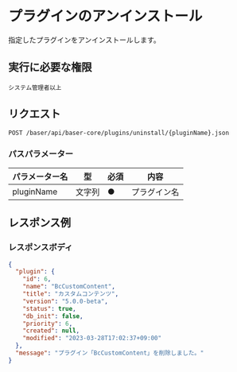 # プラグインのアンインストール

指定したプラグインをアンインストールします。

## 実行に必要な権限

```
システム管理者以上
```

## リクエスト
```
POST /baser/api/baser-core/plugins/uninstall/{pluginName}.json
```

### パスパラメーター

| パラメーター名 | 型     | 必須  | 内容     |
|---------|-------|-----|--------|
| pluginName　   | 文字列	 | ●   | プラグイン名 |

## レスポンス例

### レスポンスボディ

```json
{
  "plugin": {
    "id": 6,
    "name": "BcCustomContent",
    "title": "カスタムコンテンツ",
    "version": "5.0.0-beta",
    "status": true,
    "db_init": false,
    "priority": 6,
    "created": null,
    "modified": "2023-03-28T17:02:37+09:00"
  },
  "message": "プラグイン「BcCustomContent」を削除しました。"
}
```
